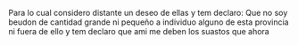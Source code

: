 Para lo cual considero distante un deseo de ellas
y tem declaro: Que no soy beudon de cantidad grande
ni pequeño a individuo alguno de esta provincia ni fuera
de ello
y tem declaro que ami me deben los suastos que ahora
